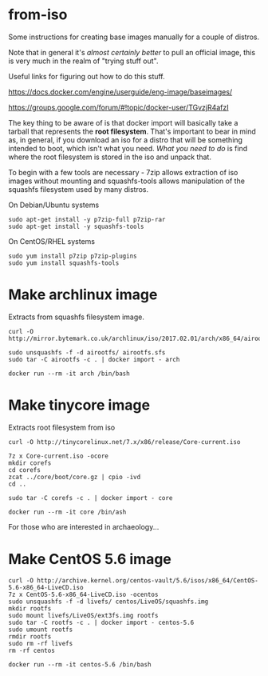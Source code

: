 # from-iso
Some instructions for creating base images manually for a couple of distros.

Note that in general it's *almost certainly better* to pull an official image, this is very much in the realm of "trying stuff out".

Useful links for figuring out how to do this stuff.

https://docs.docker.com/engine/userguide/eng-image/baseimages/

https://groups.google.com/forum/#!topic/docker-user/TGvzjR4afzI

The key thing to be aware of is that docker import will basically take a tarball that represents the **root filesystem**. That's important to bear in mind as, in general, if you download an iso for a distro that will be something intended to boot, which isn't what you need. *What you need to do* is find where the root filesystem is stored in the iso and unpack that.

To begin with a few tools are necessary - 7zip allows extraction of iso images without mounting and squashfs-tools allows manipulation of the squashfs filesystem used by many distros.

On Debian/Ubuntu systems
````
sudo apt-get install -y p7zip-full p7zip-rar
sudo apt-get install -y squashfs-tools
````

On CentOS/RHEL systems
````
sudo yum install p7zip p7zip-plugins
sudo yum install squashfs-tools
````

# Make archlinux image
Extracts from squashfs filesystem image.
````
curl -O http://mirror.bytemark.co.uk/archlinux/iso/2017.02.01/arch/x86_64/airootfs.sfs

sudo unsquashfs -f -d airootfs/ airootfs.sfs
sudo tar -C airootfs -c . | docker import - arch

docker run --rm -it arch /bin/bash
````

# Make tinycore image
Extracts root filesystem from iso
````
curl -O http://tinycorelinux.net/7.x/x86/release/Core-current.iso

7z x Core-current.iso -ocore
mkdir corefs
cd corefs
zcat ../core/boot/core.gz | cpio -ivd
cd ..

sudo tar -C corefs -c . | docker import - core

docker run --rm -it core /bin/ash
````

For those who are interested in archaeology...
# Make CentOS 5.6 image

````
curl -O http://archive.kernel.org/centos-vault/5.6/isos/x86_64/CentOS-5.6-x86_64-LiveCD.iso
7z x CentOS-5.6-x86_64-LiveCD.iso -ocentos
sudo unsquashfs -f -d livefs/ centos/LiveOS/squashfs.img
mkdir rootfs
sudo mount livefs/LiveOS/ext3fs.img rootfs
sudo tar -C rootfs -c . | docker import - centos-5.6
sudo umount rootfs
rmdir rootfs
sudo rm -rf livefs
rm -rf centos

docker run --rm -it centos-5.6 /bin/bash
````
